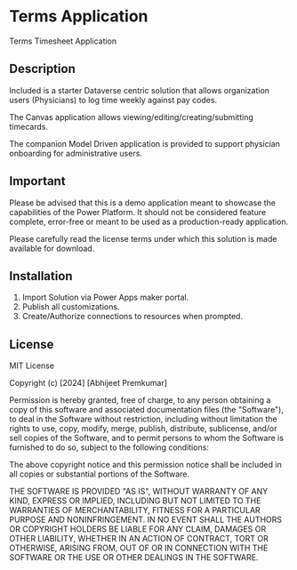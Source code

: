 # Terms Application
 Terms Timesheet Application

## Description

Included is a starter Dataverse centric solution that allows organization users (Physicians) to log time weekly against pay codes.

The Canvas application allows viewing/editing/creating/submitting timecards. 

The companion Model Driven application is provided to support physician onboarding for administrative users. 


## Important
Please be advised that this is a demo application meant to showcase the capabilities of the Power Platform. It should not be considered feature complete, error-free or meant to be used as a production-ready application. 

Please carefully read the license terms under which this solution is made available for download. 
 

## Installation

1. Import Solution via Power Apps maker portal.
2. Publish all customizations. 
3. Create/Authorize connections to resources when prompted. 


## License

MIT License

Copyright (c) [2024] [Abhijeet Premkumar]

Permission is hereby granted, free of charge, to any person obtaining a copy
of this software and associated documentation files (the "Software"), to deal
in the Software without restriction, including without limitation the rights
to use, copy, modify, merge, publish, distribute, sublicense, and/or sell
copies of the Software, and to permit persons to whom the Software is
furnished to do so, subject to the following conditions:

The above copyright notice and this permission notice shall be included in all
copies or substantial portions of the Software.

THE SOFTWARE IS PROVIDED "AS IS", WITHOUT WARRANTY OF ANY KIND, EXPRESS OR
IMPLIED, INCLUDING BUT NOT LIMITED TO THE WARRANTIES OF MERCHANTABILITY,
FITNESS FOR A PARTICULAR PURPOSE AND NONINFRINGEMENT. IN NO EVENT SHALL THE
AUTHORS OR COPYRIGHT HOLDERS BE LIABLE FOR ANY CLAIM, DAMAGES OR OTHER
LIABILITY, WHETHER IN AN ACTION OF CONTRACT, TORT OR OTHERWISE, ARISING FROM,
OUT OF OR IN CONNECTION WITH THE SOFTWARE OR THE USE OR OTHER DEALINGS IN THE
SOFTWARE.